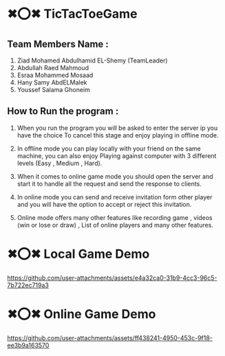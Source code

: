# ✖⭕✖ TicTacToeGame

## Team Members Name :

  1) Ziad Mohamed Abdulhamid EL-Shemy (TeamLeader)
  2) Abdullah Raed Mahmoud
  3) Esraa Mohammed Mosaad
  4) Hany Samy AbdELMalek
  5) Youssef Salama Ghoneim


## How to Run the program :

  1) When you run the program you will be asked to enter the server ip you have the choice
     To cancel this stage and enjoy playing in offline mode.
  
  2) In offline mode you can play locally with your friend on the same machine, you can also enjoy
     Playing against computer with 3 different levels (Easy , Medium , Hard).
  
  3) When it comes to online game mode you should open the server and start it to handle all the request and send the response to clients.
  
  4) In online mode you can send and receive invitation form other player and you will have the option to accept or reject this invitation.
  
  5) Online mode offers many other features like recording game , videos (win or lose or draw) , List of online players and many other features.


# ✖⭕✖ Local Game Demo
https://github.com/user-attachments/assets/e4a32ca0-31b9-4cc3-96c5-7b722ec719a3

# ✖⭕✖ Online Game Demo
https://github.com/user-attachments/assets/ff438241-4950-453c-9f18-ee3b9a163570
